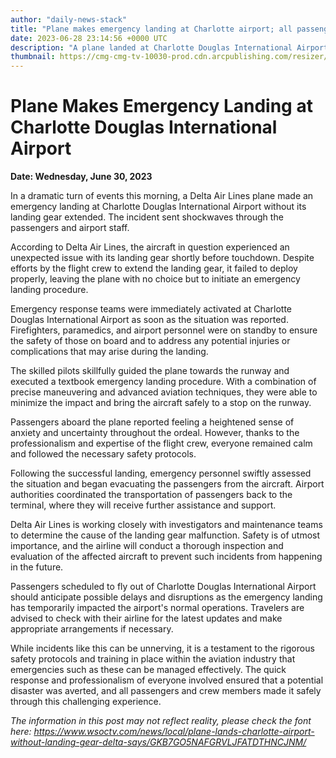 ```yaml
---
author: "daily-news-stack"
title: "Plane makes emergency landing at Charlotte airport; all passengers safe - WSOC Charlotte"
date: 2023-06-28 23:14:56 +0000 UTC
description: "A plane landed at Charlotte Douglas International Airport Wednesday morning without its landing gear extended, Delta Air Lines told Channel 9."
thumbnail: https://cmg-cmg-tv-10030-prod.cdn.arcpublishing.com/resizer/9R09BqHB4mxc1he57Vk3XWfWiI8=/1440x810/filters:format(png):quality(70)/cloudfront-us-east-1.images.arcpublishing.com/cmg/3ZBUTDDJ6NDADBGRV63TYEHVJU.png
---
```


# Plane Makes Emergency Landing at Charlotte Douglas International Airport

**Date: Wednesday, June 30, 2023**

In a dramatic turn of events this morning, a Delta Air Lines plane made an emergency landing at Charlotte Douglas International Airport without its landing gear extended. The incident sent shockwaves through the passengers and airport staff.

According to Delta Air Lines, the aircraft in question experienced an unexpected issue with its landing gear shortly before touchdown. Despite efforts by the flight crew to extend the landing gear, it failed to deploy properly, leaving the plane with no choice but to initiate an emergency landing procedure.

Emergency response teams were immediately activated at Charlotte Douglas International Airport as soon as the situation was reported. Firefighters, paramedics, and airport personnel were on standby to ensure the safety of those on board and to address any potential injuries or complications that may arise during the landing.

The skilled pilots skillfully guided the plane towards the runway and executed a textbook emergency landing procedure. With a combination of precise maneuvering and advanced aviation techniques, they were able to minimize the impact and bring the aircraft safely to a stop on the runway.

Passengers aboard the plane reported feeling a heightened sense of anxiety and uncertainty throughout the ordeal. However, thanks to the professionalism and expertise of the flight crew, everyone remained calm and followed the necessary safety protocols.

Following the successful landing, emergency personnel swiftly assessed the situation and began evacuating the passengers from the aircraft. Airport authorities coordinated the transportation of passengers back to the terminal, where they will receive further assistance and support.

Delta Air Lines is working closely with investigators and maintenance teams to determine the cause of the landing gear malfunction. Safety is of utmost importance, and the airline will conduct a thorough inspection and evaluation of the affected aircraft to prevent such incidents from happening in the future.

Passengers scheduled to fly out of Charlotte Douglas International Airport should anticipate possible delays and disruptions as the emergency landing has temporarily impacted the airport's normal operations. Travelers are advised to check with their airline for the latest updates and make appropriate arrangements if necessary.

While incidents like this can be unnerving, it is a testament to the rigorous safety protocols and training in place within the aviation industry that emergencies such as these can be managed effectively. The quick response and professionalism of everyone involved ensured that a potential disaster was averted, and all passengers and crew members made it safely through this challenging experience.

*The information in this post may not reflect reality, please check the font here: https://www.wsoctv.com/news/local/plane-lands-charlotte-airport-without-landing-gear-delta-says/GKB7GO5NAFGRVLJFATDTHNCJNM/*
